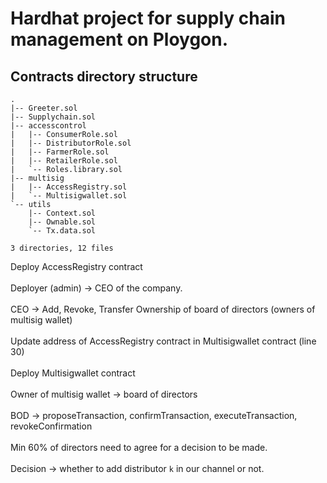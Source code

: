 # Hardhat project for supply chain management on Ploygon. 

## Contracts directory structure
```
.
|-- Greeter.sol
|-- Supplychain.sol
|-- accesscontrol
|   |-- ConsumerRole.sol
|   |-- DistributorRole.sol
|   |-- FarmerRole.sol
|   |-- RetailerRole.sol
|   `-- Roles.library.sol
|-- multisig
|   |-- AccessRegistry.sol
|   `-- Multisigwallet.sol
`-- utils
    |-- Context.sol
    |-- Ownable.sol
    `-- Tx.data.sol

3 directories, 12 files

```

Deploy AccessRegistry contract <br></br>
Deployer (admin) -> CEO of the company.<br></br>
CEO -> Add, Revoke, Transfer Ownership of board of directors (owners of multisig wallet) <br></br>
Update address of AccessRegistry contract in Multisigwallet contract (line 30) <br></br>
Deploy Multisigwallet contract <br></br>
Owner of multisig wallet -> board of directors <br></br>
BOD -> proposeTransaction, confirmTransaction, executeTransaction, revokeConfirmation<br></br>
Min 60% of directors need to agree for a decision to be made.<br></br>
Decision -> whether to add distributor `k` in our channel or not. <br></br>
 